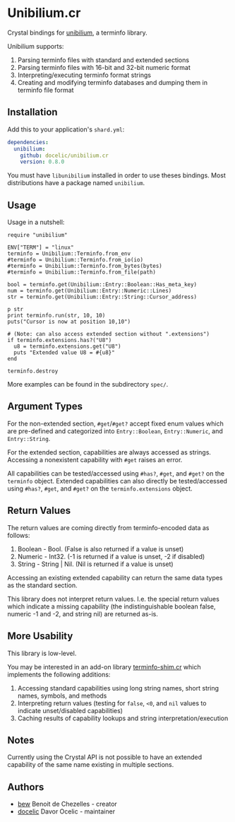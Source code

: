 # Unibilium.cr

Crystal bindings for [unibilium](https://github.com/neovim/unibilium), a terminfo library.

Unibilium supports:

1. Parsing terminfo files with standard and extended sections
2. Parsing terminfo files with 16-bit and 32-bit numeric format
3. Interpreting/executing terminfo format strings
4. Creating and modifying terminfo databases and dumping them in terminfo file format

## Installation

Add this to your application's `shard.yml`:

```yaml
dependencies:
  unibilium:
    github: docelic/unibilium.cr
    version: 0.8.0
```

You must have `libunibilium` installed in order to use theses bindings. Most distributions have a package named `unibilium`.

## Usage

Usage in a nutshell:

```crystal
require "unibilium"

ENV["TERM"] = "linux"
terminfo = Unibilium::Terminfo.from_env
#terminfo = Unibilium::Terminfo.from_io(io)
#terminfo = Unibilium::Terminfo.from_bytes(bytes)
#terminfo = Unibilium::Terminfo.from_file(path)

bool = terminfo.get(Unibilium::Entry::Boolean::Has_meta_key)
num = terminfo.get(Unibilium::Entry::Numeric::Lines)
str = terminfo.get(Unibilium::Entry::String::Cursor_address)

p str
print terminfo.run(str, 10, 10)
puts("Cursor is now at position 10,10")

# (Note: can also access extended section without ".extensions")
if terminfo.extensions.has?("U8")
  u8 = terminfo.extensions.get("U8")
  puts "Extended value U8 = #{u8}"
end

terminfo.destroy

```

More examples can be found in the subdirectory `spec/`.

## Argument Types

For the non-extended section, `#get`/`#get?` accept fixed enum values which are pre-defined and
categorized into `Entry::Boolean`, `Entry::Numeric`, and `Entry::String`.

For the extended section, capabilities are always accessed as strings. Accessing a
nonexistent capability with `#get` raises an error.

All capabilities can be tested/accessed using `#has?`, `#get`, and `#get?` on the `terminfo` object.
Extended capabilities can also directly be tested/accessed using `#has?`, `#get`, and `#get?` on the `terminfo.extensions` object.

## Return Values

The return values are coming directly from terminfo-encoded data as follows:

1. Boolean - Bool. (False is also returned if a value is unset)
2. Numeric - Int32. (-1 is returned if a value is unset, -2 if disabled)
3. String - String | Nil. (Nil is returned if a value is unset)

Accessing an existing extended capability can return the same data types as the
standard section.

This library does not interpret return values. I.e. the special return values which indicate
a missing capability (the indistinguishable boolean false, numeric -1 and -2, and string nil)
are returned as-is.

## More Usability

This library is low-level.

You may be interested in an add-on library [terminfo-shim.cr](https://github.com/docelic/terminfo-shim.cr)
which implements the following additions:

1. Accessing standard capabilities using long string names, short string names, symbols, and methods
2. Interpreting return values (testing for `false`, `<0`, and `nil` values to indicate unset/disabled capabilities)
3. Caching results of capability lookups and string interpretation/execution

## Notes

Currently using the Crystal API is not possible to have an extended capability of the
same name existing in multiple sections.

## Authors

- [bew](https://github.com/bew) Benoit de Chezelles - creator
- [docelic](https://github.com/docelic) Davor Ocelic - maintainer
